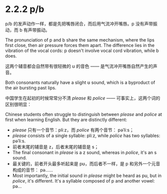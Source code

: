 # 2.2.2 <span class="pho">p/b</span>

<span class="pho">p/b</span> 的发声动作一样，都是先把嘴唇闭合，而后用气流冲开嘴唇。<span class="pho">p</span> 没有声带振动，而 <span class="pho">b</span> 有声带振动。

The pronunciation of <span class="pho">p</span> and <span class="pho">b</span> share the same mechanism, where the lips first close, then air pressure forces them apart. The difference lies in the vibration of the vocal cords: <span class="pho">p</span> doesn't involve vocal cord vibration, while <span class="pho">b</span> does.

这两个辅音都会自然带有很轻微的 <span class="pho">ʊ</span> 的音色 —— 是气流冲开嘴唇自然产生的声音。

Both consonants naturally have a slight <span class="pho">ʊ</span> sound, which is a byproduct of the air bursting past lips.

中国学生在起初的时候常常分不清 *please* 和 *police* —— 可事实上，这两个词的区别很明显：

Chinese students often struggle to distinguish between *please* and *police* at first when learning English. But they are distinctly different:

* *please* 只有一个音节：<span class="pho alt">pliːz</span><span class="speak-word-inline" data-audio-us-male="/audios/us/please-us-male.mp3" data-audio-us-female="/audios/us/please-us-female.mp3"></span>，而 *police* 有两个音节： <span class="pho alt">pəˈliːs</span><span class="speak-word-inline" data-audio-us-male="/audios/us/police-us-male.mp3" data-audio-us-female="/audios/us/police-us-female.mp3"></span>；
* *please* consists of a single syllable: <span class="pho alt">pliːz</span><span class="speak-word-inline" data-audio-us-male="/audios/us/please-us-male.mp3" data-audio-us-female="/audios/us/please-us-female.mp3"></span>, while *police* has two syllables: <span class="pho alt">pəˈliːs</span><span class="speak-word-inline" data-audio-us-male="/audios/us/police-us-male.mp3" data-audio-us-female="/audios/us/police-us-female.mp3"></span>.
* 前者末尾的辅音是 <span class="pho">z</span>，后者末尾的辅音是 <span class="pho">s</span>；
* The final consonant in *please* is a <span class="pho">z</span> sound, whereas in *police*, it's an <span class="pho">s</span> sound.
* 最关键的，前者开头最多听起来是 <span class="pho">pʊ</span>，而后者不一样，是 <span class="pho">p</span> 和另外一个元音构成的音节： <span class="pho">pə</span>……
* Most importantly, the initial sound in *please* might be heard as <span class="pho">pʊ</span>, but in *police*, it's different. It's a syllable composed of <span class="pho">p</span> and another vowel: <span class="pho">pə</span>...